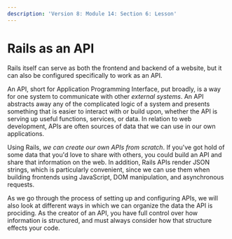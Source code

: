 ```yaml
---
description: 'Version 8: Module 14: Section 6: Lesson'
---
```


# Rails as an API

Rails itself can serve as both the frontend and backend of a website, but it can also be configured specifically to work as an API.

An API, short for Application Programming Interface, put broadly, is a way for one system to communicate with other _external systems_. An API abstracts away any of the complicated logic of a system and presents something that is easier to interact with or build upon, whether the API is serving up useful functions, services, or data. In relation to web development, APIs are often sources of data that we can use in our own applications.

Using Rails, _we can create our own APIs from scratch_. If you've got hold of some data that you'd love to share with others, you could build an API and share that information on the web. In addition, Rails APIs render JSON strings, which is particularly convenient, since we can use them when building frontends using JavaScript, DOM manipulation, and asynchronous requests.

As we go through the process of setting up and configuring APIs, we will also look at different ways in which we can organize the data the API is prociding. As the creator of an API, you have full control over how information is structured, and must always consider how that structure effects your code.
